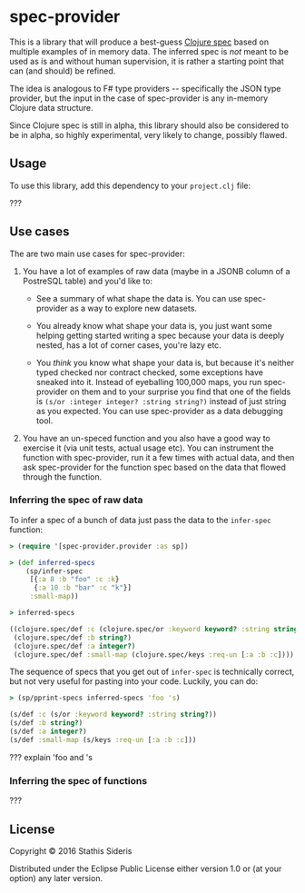 # spec-provider

This is a library that will produce a best-guess
[Clojure spec](https://clojure.org/guides/spec) based on multiple
examples of in memory data. The inferred spec is *not* meant to be
used as is and without human supervision, it is rather a starting
point that can (and should) be refined.

The idea is analogous to F# type providers -- specifically the JSON
type provider, but the input in the case of spec-provider is any
in-memory Clojure data structure.

Since Clojure spec is still in alpha, this library should also be
considered to be in alpha, so highly experimental, very likely to
change, possibly flawed.

## Usage

To use this library, add this dependency to your `project.clj` file:

???

## Use cases

The are two main use cases for spec-provider:

1. You have a lot of examples of raw data (maybe in a JSONB column of
   a PostreSQL table) and you'd like to:

   * See a summary of what shape the data is. You can use
     spec-provider as a way to explore new datasets.

   * You already know what shape your data is, you just want some
     helping getting started writing a spec because your data is
     deeply nested, has a lot of corner cases, you're lazy etc.

   * You *think* you know what shape your data is, but because it's
     neither typed checked nor contract checked, some exceptions have
     sneaked into it. Instead of eyeballing 100,000 maps, you run
     spec-provider on them and to your surprise you find that one of
     the fields is `(s/or :integer integer? :string string?)` instead
     of just string as you expected. You can use spec-provider as a
     data debugging tool.

2. You have an un-speced function and you also have a good way to
   exercise it (via unit tests, actual usage etc). You can instrument
   the function with spec-provider, run it a few times with actual
   data, and then ask spec-provider for the function spec based on the
   data that flowed through the function.

### Inferring the spec of raw data

To infer a spec of a bunch of data just pass the data to the
`infer-spec` function:

```clojure
> (require '[spec-provider.provider :as sp])

> (def inferred-specs
    (sp/infer-spec
     [{:a 8 :b "foo" :c :k}
      {:a 10 :b "bar" :c "k"}]
     :small-map))

> inferred-specs

((clojure.spec/def :c (clojure.spec/or :keyword keyword? :string string?))
 (clojure.spec/def :b string?)
 (clojure.spec/def :a integer?)
 (clojure.spec/def :small-map (clojure.spec/keys :req-un [:a :b :c])))
```

The sequence of specs that you get out of `infer-spec` is technically
correct, but not very useful for pasting into your code. Luckily, you
can do:

```clojure
> (sp/pprint-specs inferred-specs 'foo 's)

(s/def :c (s/or :keyword keyword? :string string?))
(s/def :b string?)
(s/def :a integer?)
(s/def :small-map (s/keys :req-un [:a :b :c]))
```

??? explain 'foo and 's

### Inferring the spec of functions

???

## License

Copyright © 2016 Stathis Sideris

Distributed under the Eclipse Public License either version 1.0 or (at
your option) any later version.
